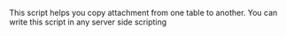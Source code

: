 This script helps you copy attachment from one table to another.
You can write this script in any server side scripting
